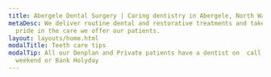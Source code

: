 ```yaml
---
title: Abergele Dental Surgery | Caring dentistry in Abergele, North Wales
metaDesc: We deliver routine dental and restorative treatments and take enormous
  pride in the care we offer our patients.
layout: layouts/home.html
modalTitle: Teeth care tips
modalTip: All our Denplan and Private patients have a dentist on  call every
  weekend or Bank Holyday
---
```


